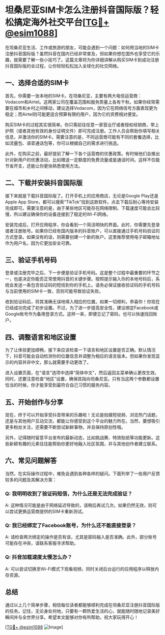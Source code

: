 # 坦桑尼亚SIM卡怎么注册抖音国际版？轻松搞定海外社交平台[[TG💪+ @esim1088](https://t.me/s/esim1088)]

在坦桑尼亚生活、工作或旅游的朋友，可能会遇到一个问题：如何用当地的SIM卡注册抖音国际版？虽然抖音在国内已经非常普及，但如果你想在国外也享受它的乐趣，就需要了解一些小技巧了。这篇文章将为你详细讲解从购买SIM卡到成功注册抖音国际版的全过程，让你轻轻松松加入全球化的社交网络。

## 一、选择合适的SIM卡

首先，你需要一张本地的SIM卡。在坦桑尼亚，主要有两大电信运营商：Vodacom和Airtel。这两家公司在覆盖范围和服务质量上各有千秋。如果你经常需要在城市和乡村之间移动，建议选择Vodacom，因为它在网络信号方面表现更为稳定；而Airtel则可能更适合预算有限的用户，因为它的资费相对便宜。

购买SIM卡的过程其实很简单。你只需前往任意一家营业厅或者授权经销商，带上护照（或者其他有效的身份证明文件）即可完成注册。工作人员会帮助你填写相关信息，并激活你的SIM卡。需要注意的是，不同运营商可能有不同的套餐选择，比如流量包、语音通话包等，你可以根据自己的需求进行挑选。

此外，在购买之前，最好提前了解一下各个运营商的优惠政策。有时候他们会推出针对新用户的优惠活动，比如赠送一定额度的免费流量或是通话时间。这样不仅能节省开支，还能让你更快熟悉使用方法。

## 二、下载并安装抖音国际版

接下来就是下载抖音国际版了。打开手机上的应用商店，无论是Google Play还是Apple App Store，都可以搜索“TikTok”找到这款软件。点击下载后耐心等待安装完成即可。需要注意的是，由于某些地区可能存在网络限制，下载速度可能会比较慢，所以建议确保你的设备连接到了稳定的Wi-Fi网络。

安装完成后，打开应用程序，你会看到一个简洁明快的界面。此时，你需要先登录或者注册账号。如果你已经有国内版本的抖音账户，可以直接通过手机号码验证的方式登录。如果没有的话，则需要创建一个新的账户。这里推荐使用电子邮箱地址作为用户名，因为它更加安全可靠。

## 三、验证手机号码

登录或注册完毕之后，下一步便是验证手机号码。这是整个过程中最重要的环节之一，也是决定你能否正常使用抖音的关键步骤。按照提示输入你的本地号码后，系统会发送一条包含验证码的短信到你的手机上。请务必保证接收验证码的手机号码与当前使用的SIM卡一致，否则可能导致验证失败。

收到验证码后，将其准确无误地填入相应的位置。如果一切顺利，恭喜你！你现在已经成功完成了初步设置。不过，为了进一步提高安全性，建议绑定Facebook或Google账号作为备用登录方式。这样一来，即便忘记了密码，也可以快速找回账户。

## 四、调整语言和地区设置

为了让体验更加顺畅，接下来应该检查一下语言和地区设置是否正确。默认情况下，抖音可能会自动检测你的位置信息并调整为相应的语言版本。但如果你发现显示的内容并非中文，那么就需要手动更改了。

进入设置页面，在“语言”选项中选择“简体中文”，然后返回主菜单确认更改生效。同时，还要注意检查“地区”设置，确保其指向坦桑尼亚。只有当这两个参数都设置恰当的时候，你才能享受到最符合自己习惯的服务内容。

## 五、开始创作与分享

现在，终于可以开始享受抖音带来的乐趣啦！无论是拍摄短视频、浏览热门话题，还是与其他用户互动交流，都能让你感受到这个平台的魅力所在。当然，要想吸引更多粉丝关注，还需要不断尝试新鲜事物，并且保持原创性哦。

另外，记得随时留意平台发布的最新动态，比如挑战赛、特效贴纸等功能更新。这些新颖有趣的元素往往能帮助你更好地融入社区氛围，并与其他创作者建立联系。

## 六、常见问题解答

当然，在实际操作过程中，难免会遇到各种各样的疑问。下面列举了一些用户反馈较多的问题及其解决方案：

### Q: 我明明收到了验证码短信，为什么还是无法完成验证？
A: 这种情况可能是由于网络延迟导致的，请稍后再试几次。如果仍然无效，则可以尝试更换运营商提供的SIM卡重新测试。

### Q: 我已经绑定了Facebook账号，为什么还不能直接登录？
A: 请检查两次绑定的操作是否有误，尤其是密码输入是否准确。此外，部分账号可能存在冲突，请联系客服寻求帮助。

### Q: 抖音加载速度太慢怎么办？
A: 可以尝试切换至Wi-Fi模式下观看视频，同时关闭后台运行的应用程序以释放内存资源。

## 总结

通过以上几个简单步骤，相信每位读者都能够顺利完成在坦桑尼亚注册抖音国际版的任务。记住，无论身处何地，只要有一颗热爱生活的心，就能随时随地记录美好瞬间并与全世界分享。希望本文能够对你有所帮助，祝大家玩得开心！

[[TG💪+ @esim1088](https://t.me/s/esim1088) ![Image](https://i.postimg.cc/4NQfJmqS/Snipaste-2025-05-13-00-14-12.png)]